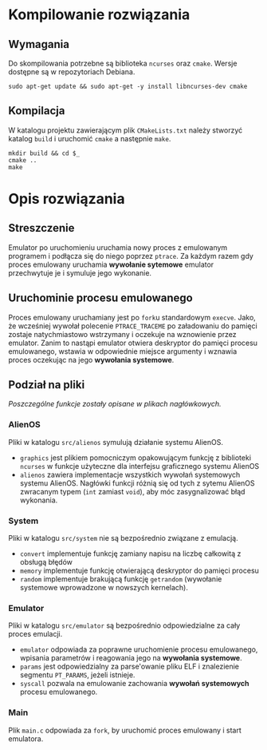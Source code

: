 # Kompilowanie rozwiązania
## Wymagania
Do skompilowania potrzebne są biblioteka `ncurses` oraz `cmake`. Wersje dostępne
są w repozytoriach Debiana.
```
sudo apt-get update && sudo apt-get -y install libncurses-dev cmake
```

## Kompilacja
W katalogu projektu zawierającym plik `CMakeLists.txt` należy stworzyć katalog
`build` i uruchomić `cmake` a następnie `make`.
```
mkdir build && cd $_
cmake ..
make
```

# Opis rozwiązania
## Streszczenie
Emulator po uruchomieniu uruchamia nowy proces z emulowanym programem i podłącza
się do niego poprzez `ptrace`. Za każdym razem gdy proces emulowany uruchamia
__wywołanie sytemowe__ emulator przechwytuje je i symuluje jego wykonanie.

## Uruchominie procesu emulowanego
Proces emulowany uruchamiany jest po `fork`u standardowym `execve`. Jako, że
wcześniej wywołał polecenie `PTRACE_TRACEME` po załadowaniu do pamięci zostaje
natychmiastowo wstrzymany i oczekuje na wznowienie przez emulator. Zanim to
nastąpi emulator otwiera deskryptor do pamięci procesu emulowanego, wstawia w
odpowiednie miejsce argumenty i wznawia proces oczekując na jego __wywołania
systemowe__.

## Podział na pliki
_Poszczególne funkcje zostały opisane w plikach nagłówkowych._

### AlienOS
Pliki w katalogu `src/alienos` symulują działanie systemu AlienOS.
* `graphics` jest plikiem pomocniczym opakowującym funkcję z biblioteki
 `ncurses` w funkcje użyteczne dla interfejsu graficznego systemu AlienOS
* `alienos` zawiera implementacje wszystkich wywołań systemowych systemu
 AlienOS. Nagłówki funkcji różnią się od tych z sytemu AlienOS zwracanym
 typem (`int` zamiast `void`), aby móc zasygnalizować błąd wykonania.

### System
Pliki w katalogu `src/system` nie są bezpośrednio związane z emulacją.
* `convert` implementuje funkcję zamiany napisu na liczbę całkowitą z obsługą
 błędów
* `memory` implementuje funkcję otwierającą deskryptor do pamięci procesu
* `random` implementuje brakującą funkcję `getrandom` (wywołanie systemowe
  wprowadzone w nowszych kernelach).

### Emulator
Pliki w katalogu `src/emulator` są bezpośrednio odpowiedzialne za cały proces
emulacji.
* `emulator` odpowiada za poprawne uruchomienie procesu emulowanego,
 wpisania parametrów i reagowania jego na __wywołania systemowe__.
* `params` jest odpowiedzialny za parse'owanie pliku ELF i znalezienie segmentu
 `PT_PARAMS`, jeżeli istnieje.
* `syscall` pozwala na emulowanie zachowania __wywołań systemowych__ procesu
 emulowanego.

### Main
Plik `main.c` odpowiada za `fork`, by uruchomić proces emulowany i start
emulatora.
